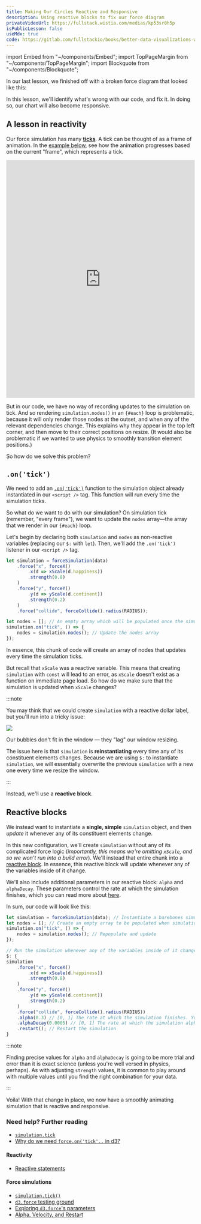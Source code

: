 ```yaml
---
title: Making Our Circles Reactive and Responsive
description: Using reactive blocks to fix our force diagram
privateVideoUrl: https://fullstack.wistia.com/medias/kp53sr0h5p
isPublicLesson: false
useMdx: true
code: https://gitlab.com/fullstackio/books/better-data-visualizations-with-svelte/-/tree/master/course/code/02/02?ref_type=heads
---
```


import Embed from "~/components/Embed";
import TopPageMargin from "~/components/TopPageMargin";
import Blockquote from "~/components/Blockquote";

<TopPageMargin />

In our last lesson, we finished off with a broken force diagram that looked like this:

<Embed title="xmzghl" height="400px" previewOnly module="02" lesson="01" />

In this lesson, we'll identify what's wrong with our code, and fix it. In doing so, our chart will also become responsive.

## A lesson in reactivity

Our force simulation has many [**ticks**](https://observablehq.com/@d3/simulation-tick). A tick can be thought of as a frame of animation. In the [example below](https://observablehq.com/@ben-tanen/a-tutorial-to-using-d3-force-from-someone-who-just-learned-ho#beeswarm_sect), see how the animation progresses based on the current "frame", which represents a tick.

<iframe width="100%" height="634" frameborder="0"
  src="https://observablehq.com/embed/@ben-tanen/a-tutorial-to-using-d3-force-from-someone-who-just-learned-ho?cells=chart_beeswarm%2Cviewof+keyframe_beeswarm"></iframe>

But in our code, we have no way of recording updates to the simulation on tick. And so rendering `simulation.nodes()` in an `{#each}` loop is problematic, because it will only render those nodes at the outset, and when any of the relevant dependencies change. This explains why they appear in the top left corner, and then move to their correct positions on resize. (It would also be problematic if we wanted to use physics to smoothly transition element positions.)

So how do we solve this problem?

## `.on('tick')`

<!-- The simulation will run as soon as it is instantiated. But we have no way of detecting this in our `<script / >` tag, since it only runs on load. -->

We need to add an [`.on('tick')`](https://github.com/d3/d3-force#simulation_on) function to the simulation object already instantiated in our `<script />` tag. This function will run every time the simulation ticks.

So what do we want to do with our simulation? On simulation tick (remember, "every frame"), we want to update the `nodes` array—the array that we render in our `{#each}` loop.

<!-- Right now, we're instantiating our `simulation` with a reactive dollar label (`$:`). Although we do want our simulation to be reactive, this isn't the best way to handle something like a force simulation, which has its own internal state. -->

Let's begin by declaring both `simulation` and `nodes` as non-reactive variables (replacing our `$:` with `let`). Then, we'll add the `.on('tick')` listener in our `<script />` tag.

```js
let simulation = forceSimulation(data)
    .force("x", forceX()
        .x(d => xScale(d.happiness))
        .strength(0.8)
    )
    .force("y", forceY()
        .y(d => yScale(d.continent))
        .strength(0.2)
    )
    .force("collide", forceCollide().radius(RADIUS));

let nodes = []; // An empty array which will be populated once the simulation ticks
simulation.on("tick", () => {
    nodes = simulation.nodes(); // Update the nodes array
});
```

In essence, this chunk of code will create an array of nodes that updates every time the simulation ticks.

But recall that `xScale` was a reactive variable. This means that creating `simulation` with `const` will lead to an error, as `xScale` doesn't exist as a function on immediate page load. So how do we make sure that the simulation is updated when `xScale` changes? 

:::note

You may think that we could create `simulation` with a reactive dollar label, but you'll run into a tricky issue:

![](./public/assets/jitter.gif)

Our bubbles don't fit in the window — they "lag" our window resizing. 

The issue here is that `simulation` is **reinstantiating** every time any of its constituent elements changes. Because we are using `$:` to instantiate `simulation`, we will essentially overwrite the previous `simulation` with a new one every time we resize the window.

:::

Instead, we'll use a **reactive block**.

## Reactive blocks

We instead want to instantiate a **single, simple** `simulation` object, and then *update* it whenever any of its constituent elements change.

In this new configuration, we'll create `simulation` without any of its complicated force logic (*importantly, this means we're omitting `xScale`, and so we won't run into a build error*). We'll instead that entire chunk into a [reactive block](https://svelte.dev/tutorial/reactive-statements). In essence, this reactive block will update whenever any of the variables inside of it change.

We'll also include additional parameters in our reactive block: `alpha` and `alphaDecay`. These parameters control the rate at which the simulation finishes, which you can read more about [here](https://observablehq.com/@maliky/testing-the-d3-forces-parameters).

In sum, our code will look like this:

```js
let simulation = forceSimulation(data); // Instantiate a barebones simulation
let nodes = []; // Create an empty array to be populated when simulation ticks
simulation.on("tick", () => {
    nodes = simulation.nodes(); // Repopulate and update
});

// Run the simulation whenever any of the variables inside of it change
$: {
simulation
    .force("x", forceX()
        .x(d => xScale(d.happiness))
        .strength(0.8)
    )
    .force("y", forceY()
        .y(d => yScale(d.continent))
        .strength(0.2)
    )
    .force("collide", forceCollide().radius(RADIUS))
    .alpha(0.3) // [0, 1] The rate at which the simulation finishes. You should increase this if you want a faster simulation, or decrease it if you want more "movement" in the simulation.
    .alphaDecay(0.0005) // [0, 1] The rate at which the simulation alpha approaches 0. you should decrease this if your bubbles are not completing their transitions between simulation states.
    .restart(); // Restart the simulation
}
```

:::note

Finding precise values for `alpha` and `alphaDecay` is going to be more trial and error than it is exact science (unless you're well versed in physics, perhaps). As with adjusting `strength` values, it is common to play around with multiple values until you find the right combination for your data.

:::

Voila! With that change in place, we now have a smoothly animating simulation  that is reactive and responsive. 

<!-- ![](./public/assets/initial.png) -->

<Embed title="g8l0s0" module="02" lesson="02" height="400px" />

### Need help? Further reading

* [`simulation.tick`](https://observablehq.com/@d3/simulation-tick)
* [Why do we need `force.on('tick'..` in d3?](https://stackoverflow.com/a/28745519)

#### Reactivity
* [Reactive statements](https://svelte.dev/tutorial/reactive-statements)

#### Force simulations
* [`simulation.tick()`](https://github.com/d3/d3-force#simulation_tick)
* [`d3.force` testing ground](https://bl.ocks.org/steveharoz/8c3e2524079a8c440df60c1ab72b5d03)
* [Exploring `d3.force`'s parameters](https://observablehq.com/@maliky/testing-the-d3-forces-parameters)
* [Alpha, Velocity, and Restart](https://stackoverflow.com/a/52117221)